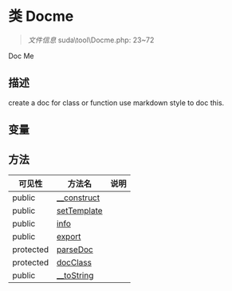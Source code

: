 #  类 Docme

> *文件信息* suda\tool\Docme.php: 23~72

Doc Me

## 描述

create a doc for class or function
use markdown style to doc this.


## 变量


## 方法


| 可见性 | 方法名 | 说明 |
|--------|-------|------|
| public |[__construct](Docme/__construct.md) |  |
| public |[setTemplate](Docme/setTemplate.md) |  |
| public |[info](Docme/info.md) |  |
| public |[export](Docme/export.md) |  |
| protected |[parseDoc](Docme/parseDoc.md) |  |
| protected |[docClass](Docme/docClass.md) |  |
| public |[__toString](Docme/__toString.md) |  |
